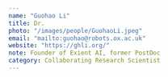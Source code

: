 ```yaml
---
name: "Guohao Li"
title: Dr.
photo: "/images/people/GuohaoLi.jpeg"
email: "mailto:guohao@robots.ox.ac.uk"
website: "https://ghli.org/"
note: Founder of Exient AI, former PostDoc
category: Collaborating Research Scientist
---
```

